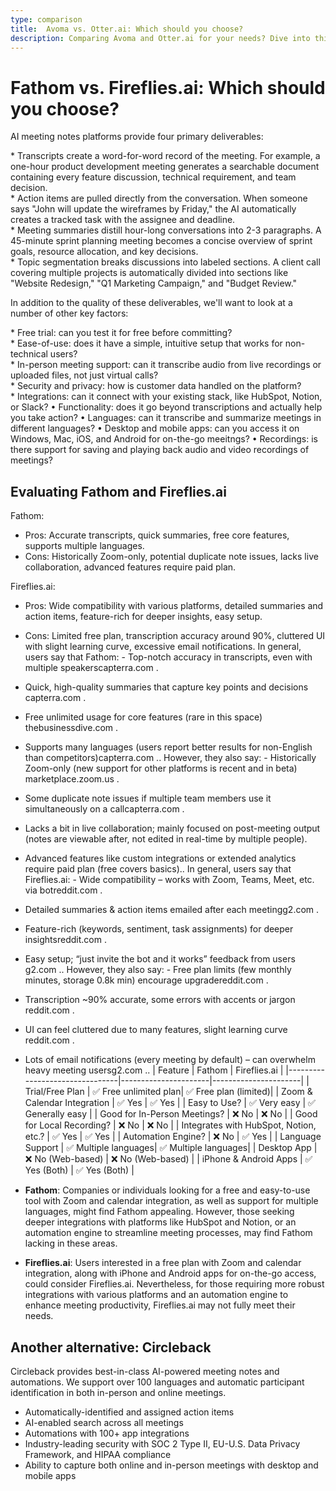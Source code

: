 ```yaml
---
type: comparison
title:  Avoma vs. Otter.ai: Which should you choose?
description: Comparing Avoma and Otter.ai for your needs? Dive into this article to evaluate both tools and discover an alternative, Circleback.
---
```


# Fathom vs. Fireflies.ai: Which should you choose?
AI meeting notes platforms provide four primary deliverables:  
  
* Transcripts create a word-for-word record of the meeting. For example, a one-hour product development meeting generates a searchable document containing every feature discussion, technical requirement, and team decision.  
* Action items are pulled directly from the conversation. When someone says "John will update the wireframes by Friday," the AI automatically creates a tracked task with the assignee and deadline.  
* Meeting summaries distill hour-long conversations into 2-3 paragraphs. A 45-minute sprint planning meeting becomes a concise overview of sprint goals, resource allocation, and key decisions.  
* Topic segmentation breaks discussions into labeled sections. A client call covering multiple projects is automatically divided into sections like "Website Redesign," "Q1 Marketing Campaign," and "Budget Review."  
  
In addition to the quality of these deliverables, we'll want to look at a number of other key factors:  
  
* Free trial: can you test it for free before committing?  
* Ease-of-use: does it have a simple, intuitive setup that works for non-technical users?  
* In-person meeting support: can it transcribe audio from live recordings or uploaded files, not just virtual calls?  
* Security and privacy: how is customer data handled on the platform?  
* Integrations: can it connect with your existing stack, like HubSpot, Notion, or Slack?
• Functionality: does it go beyond transcriptions and actually help you take action?
• Languages: can it transcribe and summarize meetings in different languages?
• Desktop and mobile apps: can you access it on Windows, Mac, iOS, and Android for on-the-go meeitngs?
• Recordings: is there support for saving and playing back audio and video recordings of meetings?
## Evaluating Fathom and Fireflies.ai
Fathom:
- Pros: Accurate transcripts, quick summaries, free core features, supports multiple languages.
- Cons: Historically Zoom-only, potential duplicate note issues, lacks live collaboration, advanced features require paid plan.

Fireflies.ai:
- Pros: Wide compatibility with various platforms, detailed summaries and action items, feature-rich for deeper insights, easy setup.
- Cons: Limited free plan, transcription accuracy around 90%, cluttered UI with slight learning curve, excessive email notifications.
In general, users say that Fathom: - Top-notch accuracy in transcripts, even with multiple speakers​capterra.com
.
- Quick, high-quality summaries that capture key points and decisions​capterra.com
.
- Free unlimited usage for core features (rare in this space)​thebusinessdive.com
.
- Supports many languages (users report better results for non-English than competitors)​capterra.com
.. However, they also say: - Historically Zoom-only (new support for other platforms is recent and in beta)​marketplace.zoom.us
.
- Some duplicate note issues if multiple team members use it simultaneously on a call​capterra.com
.
- Lacks a bit in live collaboration; mainly focused on post-meeting output (notes are viewable after, not edited in real-time by multiple people).
- Advanced features like custom integrations or extended analytics require paid plan (free covers basics)..
In general, users say that Fireflies.ai: - Wide compatibility – works with Zoom, Teams, Meet, etc. via bot​reddit.com
.
- Detailed summaries & action items emailed after each meeting​g2.com
.
- Feature-rich (keywords, sentiment, task assignments) for deeper insights​reddit.com
.
- Easy setup; “just invite the bot and it works” feedback from users​g2.com
.. However, they also say: - Free plan limits (few monthly minutes, storage 0.8k min) encourage upgrade​reddit.com
.
- Transcription ~90% accurate, some errors with accents or jargon​reddit.com
.
- UI can feel cluttered due to many features, slight learning curve​reddit.com
.
- Lots of email notifications (every meeting by default) – can overwhelm heavy meeting users​g2.com
..
| Feature                        | Fathom               | Fireflies.ai         |
|--------------------------------|----------------------|----------------------|
| Trial/Free Plan                | ✅ Free unlimited plan| ✅ Free plan (limited)|
| Zoom & Calendar Integration    | ✅ Yes               | ✅ Yes               |
| Easy to Use?                   | ✅ Very easy         | ✅ Generally easy    |
| Good for In-Person Meetings?   | ❌ No                | ❌ No                |
| Good for Local Recording?      | ❌ No                | ❌ No                |
| Integrates with HubSpot, Notion, etc.? | ✅ Yes         | ✅ Yes               |
| Automation Engine?             | ❌ No                | ✅ Yes               |
| Language Support               | ✅ Multiple languages| ✅ Multiple languages|
| Desktop App                    | ❌ No (Web-based)    | ❌ No (Web-based)    |
| iPhone & Android Apps          | ✅ Yes (Both)        | ✅ Yes (Both)        |
- **Fathom**: Companies or individuals looking for a free and easy-to-use tool with Zoom and calendar integration, as well as support for multiple languages, might find Fathom appealing. However, those seeking deeper integrations with platforms like HubSpot and Notion, or an automation engine to streamline meeting processes, may find Fathom lacking in these areas.

- **Fireflies.ai**: Users interested in a free plan with Zoom and calendar integration, along with iPhone and Android apps for on-the-go access, could consider Fireflies.ai. Nevertheless, for those requiring more robust integrations with various platforms and an automation engine to enhance meeting productivity, Fireflies.ai may not fully meet their needs.
## Another alternative: Circleback
Circleback provides best-in-class AI-powered meeting notes and automations. We support over 100 languages and automatic participant identification in both in-person and online meetings.  
  
* Automatically-identified and assigned action items  
* AI-enabled search across all meetings  
* Automations with 100+ app integrations  
* Industry-leading security with SOC 2 Type II, EU-U.S. Data Privacy Framework, and HIPAA compliance  
* Ability to capture both online and in-person meetings with desktop and mobile apps  
